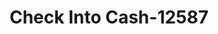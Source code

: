 ---
f_zip-code: 98007
f_state-code: WA
title: Check Into Cash-12587
f_phone: 425-643-2575
f_city-only: Bellevue
f_address: 15015 Main Street Suite 103 Bellevue
f_location-unique-id: '12587'
slug: check-into-cash-12587
updated-on: '2024-05-30T13:46:58.046Z'
created-on: '2024-05-30T13:36:59.803Z'
published-on: '2024-05-30T13:54:32.469Z'
f_city-state: cms/city/bellevue-wa.md
f_company: cms/company/check-into-cash.md
f_state: cms/state/washington.md
layout: '[payday-loan].html'
tags: payday-loan
---